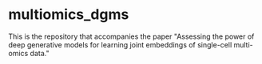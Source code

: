 # multiomics_dgms
This is the repository that accompanies the paper "Assessing the power of deep generative models for learning joint embeddings of single-cell multi-omics data."
